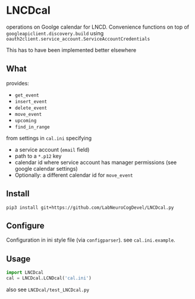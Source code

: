 # LNCDcal
operations on Goolge calendar for LNCD.
Convenience functions on top of `googleapiclient.discovery.build` using `oauth2client.service_account.ServiceAccountCredentials` 

This has to have been implemented better elsewhere

## What
provides:
 * `get_event`
 * `insert_event`
 * `delete_event`
 * `move_event`
 * `upcoming`
 * `find_in_range`

from settings in `cal.ini` specifying
  * a service account (`email` field)
  * path to a `*.p12` key 
  * calendar id where service account has manager permissions (see google calendar settings)
  * Optionally: a different calendar id for `move_event`


## Install
```
pip3 install git+https://github.com/LabNeuroCogDevel/LNCDcal.py
```

## Configure

Configuration in ini style file (via `configparser`). see `cal.ini.example`.

## Usage

```python
import LNCDcal
cal = LNCDcal.LCNDcal('cal.ini')
```

also see `LNCDcal/test_LNCDcal.py`
